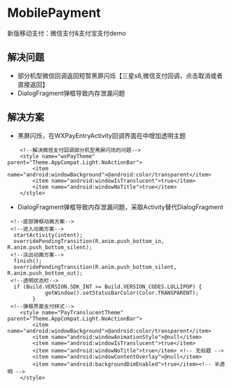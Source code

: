 # MobilePayment
新版移动支付：微信支付&amp;支付宝支付demo
## 解决问题
- 部分机型微信回调返回短暂黑屏闪烁【三星s8,微信支付回调，点击取消或者直接返回】
- DialogFragment弹框导致内存泄漏问题
## 解决方案
- 黑屏闪烁，在WXPayEntryActivity回调界面在中增加透明主题  
```
    <!--解决微信支付回调部分机型黑屏闪烁的问题-->
    <style name="wxPayTheme" parent="Theme.AppCompat.Light.NoActionBar">
        <item name="android:windowBackground">@android:color/transparent</item>
        <item name="android:windowIsTranslucent">true</item>
        <item name="android:windowNoTitle">true</item>
    </style>
```
- DialogFragment弹框导致内存泄漏问题，采取Activity替代DialogFragment  
```
 <!--底部弹框动画方案-->
 <!--进入动画方案-->
  startActivity(intent);
  overridePendingTransition(R.anim.push_bottom_in, R.anim.push_bottom_silent);
 <!--淡出动画方案-->
  finish();
  overridePendingTransition(R.anim.push_bottom_silent, R.anim.push_bottom_out);
 <!--透明状态栏-->  
  if (Build.VERSION.SDK_INT >= Build.VERSION_CODES.LOLLIPOP) {
            getWindow().setStatusBarColor(Color.TRANSPARENT);
        }
 <!--弹框界面支付样式-->
    <style name="PayTranslucentTheme" parent="Theme.AppCompat.Light.NoActionBar">
        <item name="android:windowBackground">@android:color/transparent</item>
        <item name="android:windowAnimationStyle">@null</item>
        <item name="android:windowIsTranslucent">true</item>
        <item name="android:windowNoTitle">true</item> <!-- 无标题 -->
        <item name="android:windowContentOverlay">@null</item>
        <item name="android:backgroundDimEnabled">true</item><!-- 半透明 -->
    </style>
```
